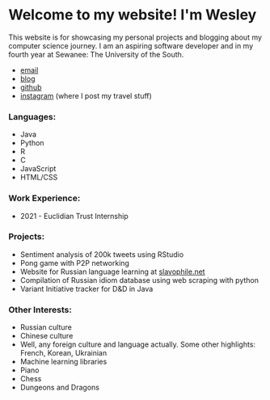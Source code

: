 
<html>
  <head>
    <title>
      Wesley Bailey's Website
    </title>
  </head>
  <body>
    <div class="container">
      <div class="blurb">
        <h1>Welcome to my website! I'm Wesley</h1>
      </div>
    </div>
    <footer>
      <p>
        This website is for showcasing my personal projects and blogging about my computer science journey. I am an aspiring software developer and in my fourth year at Sewanee: The University of the South.
      <ul>
        <li><a href="mailto:weschess@yahoo.com">email</a></li>
        <li> <a href="blog.md">blog</a>
        <li>
          <a href="https://github.com/thomaswesleyb">github</a>
        </li>
        <li>
          <a href="https://www.instagram.com/probablywesley/">instagram</a> (where I post my travel stuff)
      </ul>
      <h3>Languages:</h3>
      <ul>
        <li> Java </li>
        <li> Python </li>
        <li> R </li>
        <li> C </li>
        <li> JavaScript </li>
        <li> HTML/CSS </li>
      </ul>
      <h3> Work Experience: </h3>
      <ul>
        <li> 2021 - Euclidian Trust Internship </li>
      </ul>
      <h3> Projects: </h3>
      <ul>
        <li> Sentiment analysis of 200k tweets using RStudio </li>
        <li> Pong game with P2P networking </li>
        <li> Website for Russian language learning at <a href="https://sites.google.com/a/sewanee.edu/slavophilenet/">slavophile.net</a> </li>
        <li> Compilation of Russian idiom database using web scraping with python</li>
        <li> Variant Initiative tracker for D&D in Java </li>
      </ul>
      <h3> Other Interests: </h3>
      <ul>
        <li> Russian culture </li>
        <li> Chinese culture </li>
        <li> Well, any foreign culture and language actually. Some other highlights: French, Korean, Ukrainian </li>
        <li> Machine learning libraries </li>
        <li> Piano </li>
        <li> Chess </li>
        <li> Dungeons and Dragons </li>
      </ul>
   </footer>
  </body>
</html>

